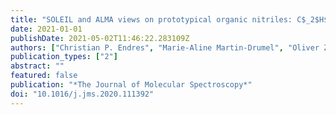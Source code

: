 ```yaml
---
title: "SOLEIL and ALMA views on prototypical organic nitriles: C$_2$H$_5$CN"
date: 2021-01-01
publishDate: 2021-05-02T11:46:22.283109Z
authors: ["Christian P. Endres", "Marie-Aline Martin-Drumel", "Oliver Zingsheim", "Luis Bonah", "Olivier Pirali", "Tianwei Zhang", "Álvaro Sánchez-Monge", "Thomas Möller", "Nadine Wehres", "Peter Schilke", "Michael C. McCarthy", "Stephan Schlemmer", "Paola Caselli", "Sven Thorwirth"]
publication_types: ["2"]
abstract: ""
featured: false
publication: "*The Journal of Molecular Spectroscopy*"
doi: "10.1016/j.jms.2020.111392"
---
```


